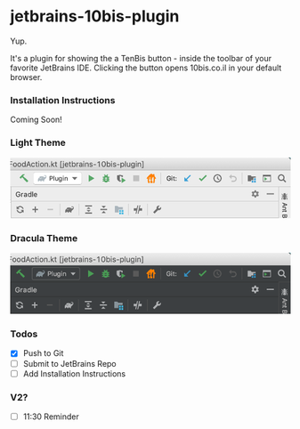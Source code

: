 # jetbrains-10bis-plugin


Yup.

It's a plugin for showing the a TenBis button - inside the toolbar of your favorite JetBrains IDE.
Clicking the button opens 10bis.co.il in your default browser.


### Installation Instructions
Coming Soon!


### Light Theme
![Light Theme](readme/screenshot_light.png)


### Dracula Theme
![Dracula Theme](readme/screenshot_dracula.png)


### Todos
- [x] Push to Git
- [ ] Submit to JetBrains Repo
- [ ] Add Installation Instructions

### V2?
- [ ] 11:30 Reminder
